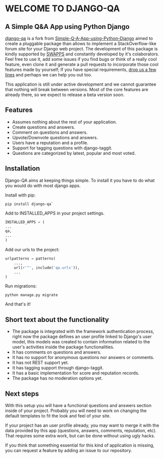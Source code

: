 **WELCOME TO DJANGO-QA**
=========================
## A Simple Q&A App using Python Django

[django-qa](http://swappsco.github.io/django-qa/) is a fork from [Simple-Q-A-App-using-Python-Django](http://arjunkomath.github.io/Simple-Q-A-App-using-Python-Django) aimed to create a pluggable package than allows to implement a StackOverflow-like forum site for your Django web project.
The development of this package is kindly supported by [SWAPPS](https://www.swapps.co/) and constantly developed by it's colaborators. Feel free to use it, add some issues if you find bugs or think of a really cool feature, even clone it and generate a pull requests to incorporate those cool features made by yourself; If you have special requirements, [drop us a few lines](https://www.swapps.co/) and perhaps we can help you out too.

This application is still under active development and we cannot guarantee that nothing will break between versions. Most of the core features are already there, so we expect to release a beta version soon.

## Features

* Assumes nothing about the rest of your application.
* Create questions and answers.
* Comment on questions and answers.
* Upvote/Downvote questions and answers.
* Users have a reputation and a profile.
* Support for tagging questions with django-taggit.
* Questions are categorized by latest, popular and most voted.

## Installation
Django-QA aims at keeping things simple. To install it you have to do what you would do with most django apps.

Install with pip:
```
pip install django-qa`
```

Add to INSTALLED_APPS in your project settings.
```python
INSTALLED_APPS = (
...
qa,
...
)
```

Add our urls to the project:
```python
urlpatterns = patterns(
    ...,
    url(r'^', include('qa.urls')),
    ...
)
```

Run migrations:
```
python manage.py migrate
```

And that's it!

## Short text about the functionality

* The package is integrated with the framework authentication process, right now the package defines an user profile linked to Django's user model, this models was created to contain information related to the user's activities inside the package functionalities.
* It has comments on questions and answers.
* It has no support for anonymous questions nor answers or comments.
* It has not REST support yet.
* It has tagging support through django-taggit.
* It has a basic implementation for score and reputation records.
* The package has no moderation options yet.

## Next steps
With this setup you will have a functional questions and answers section inside of your project. Probably you will need to work on changing the default templates to fit the look and feel of your site. 

If your project has an user profile already, you may want to merge it with the data provided by this app (questions, answers, comments, reputation, etc). That requires some extra work, but can be done without using ugly hacks.

If you think that something essential for this kind of application is missing, you can request a feature by adding an issue to our repository.
